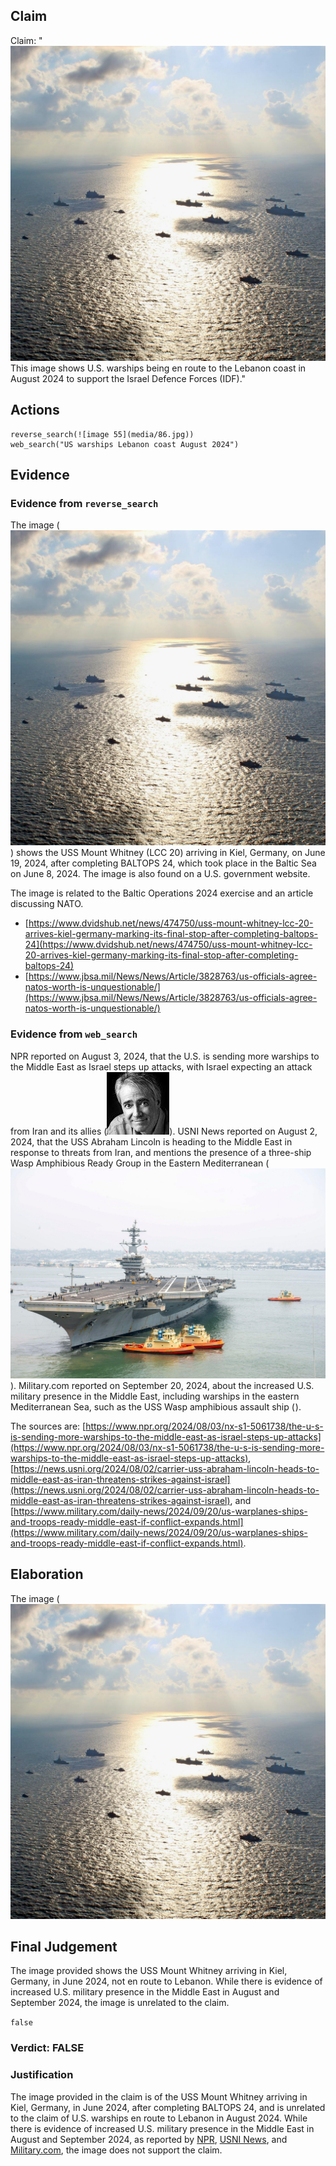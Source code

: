 ## Claim
Claim: "![image 55](media/86.jpg) This image shows U.S. warships being en route to the Lebanon coast in August 2024 to support the Israel Defence Forces (IDF)."

## Actions
```
reverse_search(![image 55](media/86.jpg))
web_search("US warships Lebanon coast August 2024")
```

## Evidence
### Evidence from `reverse_search`
The image (![image 55](media/86.jpg)) shows the USS Mount Whitney (LCC 20) arriving in Kiel, Germany, on June 19, 2024, after completing BALTOPS 24, which took place in the Baltic Sea on June 8, 2024. The image is also found on a U.S. government website.

The image is related to the Baltic Operations 2024 exercise and an article discussing NATO.
*   [https://www.dvidshub.net/news/474750/uss-mount-whitney-lcc-20-arrives-kiel-germany-marking-its-final-stop-after-completing-baltops-24](https://www.dvidshub.net/news/474750/uss-mount-whitney-lcc-20-arrives-kiel-germany-marking-its-final-stop-after-completing-baltops-24)
*   [https://www.jbsa.mil/News/News/Article/3828763/us-officials-agree-natos-worth-is-unquestionable/](https://www.jbsa.mil/News/News/Article/3828763/us-officials-agree-natos-worth-is-unquestionable/)


### Evidence from `web_search`
NPR reported on August 3, 2024, that the U.S. is sending more warships to the Middle East as Israel steps up attacks, with Israel expecting an attack from Iran and its allies (![image 8996](media/2025-08-30_00-22-1756513323-901835.jpg)). USNI News reported on August 2, 2024, that the USS Abraham Lincoln is heading to the Middle East in response to threats from Iran, and mentions the presence of a three-ship Wasp Amphibious Ready Group in the Eastern Mediterranean (![image 8999](media/2025-08-30_00-22-1756513333-073992.jpg)). Military.com reported on September 20, 2024, about the increased U.S. military presence in the Middle East, including warships in the eastern Mediterranean Sea, such as the USS Wasp amphibious assault ship (![image 9009](media/2025-08-30_00-22-1756513354-558851.jpg)).

The sources are: [https://www.npr.org/2024/08/03/nx-s1-5061738/the-u-s-is-sending-more-warships-to-the-middle-east-as-israel-steps-up-attacks](https://www.npr.org/2024/08/03/nx-s1-5061738/the-u-s-is-sending-more-warships-to-the-middle-east-as-israel-steps-up-attacks), [https://news.usni.org/2024/08/02/carrier-uss-abraham-lincoln-heads-to-middle-east-as-iran-threatens-strikes-against-israel](https://news.usni.org/2024/08/02/carrier-uss-abraham-lincoln-heads-to-middle-east-as-iran-threatens-strikes-against-israel), and [https://www.military.com/daily-news/2024/09/20/us-warplanes-ships-and-troops-ready-middle-east-if-conflict-expands.html](https://www.military.com/daily-news/2024/09/20/us-warplanes-ships-and-troops-ready-middle-east-if-conflict-expands.html).


## Elaboration
The image (![image 55](media/86.jpg)

## Final Judgement
The image provided shows the USS Mount Whitney arriving in Kiel, Germany, in June 2024, not en route to Lebanon. While there is evidence of increased U.S. military presence in the Middle East in August and September 2024, the image is unrelated to the claim.

`false`

### Verdict: FALSE

### Justification
The image provided in the claim is of the USS Mount Whitney arriving in Kiel, Germany, in June 2024, after completing BALTOPS 24, and is unrelated to the claim of U.S. warships en route to Lebanon in August 2024. While there is evidence of increased U.S. military presence in the Middle East in August and September 2024, as reported by [NPR](https://www.npr.org/2024/08/03/nx-s1-5061738/the-u-s-is-sending-more-warships-to-the-middle-east-as-israel-steps-up-attacks), [USNI News](https://news.usni.org/2024/08/02/carrier-uss-abraham-lincoln-heads-to-middle-east-as-iran-threatens-strikes-against-israel), and [Military.com](https://www.military.com/daily-news/2024/09/20/us-warplanes-ships-and-troops-ready-middle-east-if-conflict-expands.html), the image does not support the claim.
